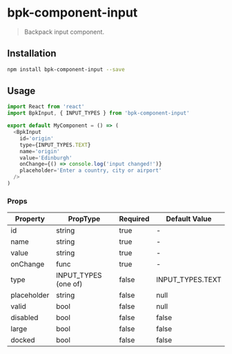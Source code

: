 # bpk-component-input

> Backpack input component.

## Installation

```sh
npm install bpk-component-input --save
```

## Usage

```js
import React from 'react'
import BpkInput, { INPUT_TYPES } from 'bpk-component-input'

export default MyComponent = () => (
  <BpkInput
    id='origin'
    type={INPUT_TYPES.TEXT}
    name='origin'
    value='Edinburgh'
    onChange={() => console.log('input changed!')}
    placeholder='Enter a country, city or airport'
  />
)
```

### Props

| Property    | PropType             | Required  | Default Value    |
| ----------- | -------------------- | --------- | ---------------- |
| id          | string               | true      | -                |
| name        | string               | true      | -                |
| value       | string               | true      | -                |
| onChange    | func                 | true      | -                |
| type        | INPUT_TYPES (one of) | false     | INPUT_TYPES.TEXT |
| placeholder | string               | false     | null             |
| valid       | bool                 | false     | null             |
| disabled    | bool                 | false     | false            |
| large       | bool                 | false     | false            |
| docked      | bool                 | false     | false            |
